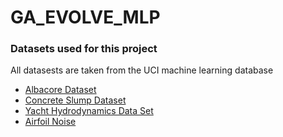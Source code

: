 # GA_EVOLVE_MLP

### Datasets used for this project
All datasests are taken from the UCI machine learning database
+ [Albacore Dataset](https://archive.ics.uci.edu/ml/machine-learning-databases/abalone/abalone.data)
+ [Concrete Slump Dataset](https://archive.ics.uci.edu/ml/machine-learning-databases/concrete/slump/slump_test.data)
+ [Yacht Hydrodynamics Data Set](https://archive.ics.uci.edu/ml/machine-learning-databases/00243/yacht_hydrodynamics.data)
+ [Airfoil Noise](https://archive.ics.uci.edu/ml/machine-learning-databases/00291/airfoil_self_noise.dat)
